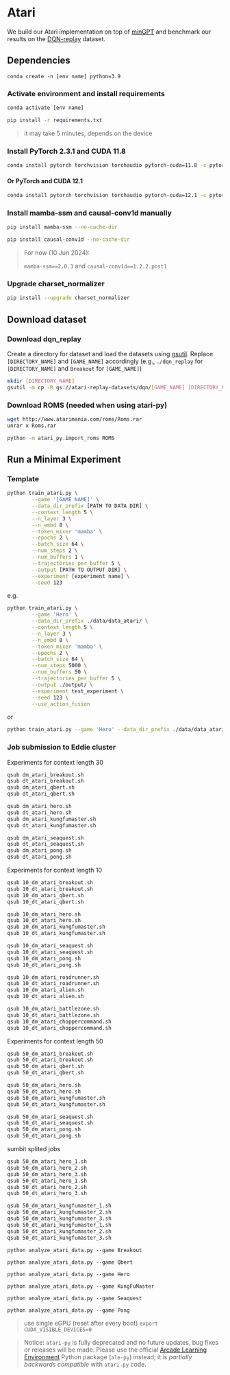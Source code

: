 # Atari

We build our Atari implementation on top of [minGPT](https://github.com/karpathy/minGPT) and benchmark our results on the [DQN-replay](https://github.com/google-research/batch_rl) dataset.

## Dependencies

```
conda create -n [env name] python=3.9
```

### Activate environment and install requirements

```bash
conda activate [env name]
```

```bash
pip install -r requirements.txt
```

> it may take 5 minutes, depends on the device

### Install PyTorch 2.3.1 and CUDA 11.8

```bash
conda install pytorch torchvision torchaudio pytorch-cuda=11.8 -c pytorch -c nvidia
```

#### Or PyTorch and CUDA 12.1
```bash
conda install pytorch torchvision torchaudio pytorch-cuda=12.1 -c pytorch -c nvidia
```

### Install mamba-ssm and causal-conv1d manually

```bash
pip install mamba-ssm --no-cache-dir
```

```bash
pip install causal-conv1d --no-cache-dir
```

> For now (10 Jun 2024):
>
> `mamba-ssm==2.0.3` and `causal-conv1d==1.2.2.post1`

### Upgrade charset_normalizer
```bash
pip install --upgrade charset_normalizer
```

## Download dataset

### Download dqn_replay

Create a directory for dataset and load the datasets using [gsutil](https://cloud.google.com/storage/docs/gsutil_install#install). Replace `[DIRECTORY_NAME]` and `[GAME_NAME]` accordingly (e.g., `./dqn_replay` for `[DIRECTORY_NAME]` and `Breakout` for `[GAME_NAME]`)

```bash
mkdir [DIRECTORY_NAME]
gsutil -m cp -R gs://atari-replay-datasets/dqn/[GAME_NAME] [DIRECTORY_NAME]
```

### Download ROMS (needed when using atari-py)

```bash
wget http://www.atarimania.com/roms/Roms.rar
unrar x Roms.rar

python -m atari_py.import_roms ROMS
```

## Run a Minimal Experiment

### Template

```bash
python train_atari.py \
        --game '[GAME NAME]' \
        --data_dir_prefix [PATH TO DATA DIR] \
        --context_length 5 \
        --n_layer 3 \
        --n_embd 8 \
        --token_mixer 'mamba' \
        --epochs 2 \
        --batch_size 64 \
        --num_steps 2 \
        --num_buffers 1 \
        --trajectories_per_buffer 5 \
        --output [PATH TO OUTPUT DIR] \
        --experiment [experiment name] \
        --seed 123
```

e.g.

```bash
python train_atari.py \
        --game 'Hero' \
        --data_dir_prefix ./data/data_atari/ \
        --context_length 5 \
        --n_layer 3 \
        --n_embd 8 \
        --token_mixer 'mamba' \
        --epochs 2 \
        --batch_size 64 \
        --num_steps 5000 \
        --num_buffers 50 \
        --trajectories_per_buffer 5 \
        --output ./output/ \
        --experiment test_experiment \
        --seed 123 \
        --use_action_fusion
```
or
```bash
python train_atari.py --game 'Hero' --data_dir_prefix ./data/data_atari/ --context_length 10 --token_mixer 'mamba' --output ./output/ --experiment test_experiment --seed 123 --num_steps 5000 --trajectories_per_buffer 10 --use_action_fusion > ./output/test_experiment.log 2>&1
```

### Job submission to Eddie cluster

Experiments for context length 30

```bash
qsub dm_atari_breakout.sh
qsub dt_atari_breakout.sh
qsub dm_atari_qbert.sh
qsub dt_atari_qbert.sh

qsub dm_atari_hero.sh
qsub dt_atari_hero.sh
qsub dm_atari_kungfumaster.sh
qsub dt_atari_kungfumaster.sh

qsub dm_atari_seaquest.sh
qsub dt_atari_seaquest.sh
qsub dm_atari_pong.sh
qsub dt_atari_pong.sh
```
Experiments for context length 10
```bash
qsub 10_dm_atari_breakout.sh
qsub 10_dt_atari_breakout.sh
qsub 10_dm_atari_qbert.sh
qsub 10_dt_atari_qbert.sh

qsub 10_dm_atari_hero.sh
qsub 10_dt_atari_hero.sh
qsub 10_dm_atari_kungfumaster.sh
qsub 10_dt_atari_kungfumaster.sh

qsub 10_dm_atari_seaquest.sh
qsub 10_dt_atari_seaquest.sh
qsub 10_dm_atari_pong.sh
qsub 10_dt_atari_pong.sh

qsub 10_dm_atari_roadrunner.sh
qsub 10_dt_atari_roadrunner.sh
qsub 10_dm_atari_alien.sh
qsub 10_dt_atari_alien.sh

qsub 10_dm_atari_battlezone.sh
qsub 10_dt_atari_battlezone.sh
qsub 10_dm_atari_choppercommand.sh
qsub 10_dt_atari_choppercommand.sh
```
Experiments for context length 50
```bash
qsub 50_dm_atari_breakout.sh
qsub 50_dt_atari_breakout.sh
qsub 50_dm_atari_qbert.sh
qsub 50_dt_atari_qbert.sh

qsub 50_dm_atari_hero.sh
qsub 50_dt_atari_hero.sh
qsub 50_dm_atari_kungfumaster.sh
qsub 50_dt_atari_kungfumaster.sh

qsub 50_dm_atari_seaquest.sh
qsub 50_dt_atari_seaquest.sh
qsub 50_dm_atari_pong.sh
qsub 50_dt_atari_pong.sh
```

sumbit splited jobs
```bash
qsub 50_dm_atari_hero_1.sh
qsub 50_dm_atari_hero_2.sh
qsub 50_dm_atari_hero_3.sh
qsub 50_dt_atari_hero_1.sh
qsub 50_dt_atari_hero_2.sh
qsub 50_dt_atari_hero_3.sh

qsub 50_dm_atari_kungfumaster_1.sh
qsub 50_dm_atari_kungfumaster_2.sh
qsub 50_dm_atari_kungfumaster_3.sh
qsub 50_dt_atari_kungfumaster_1.sh
qsub 50_dt_atari_kungfumaster_2.sh
qsub 50_dt_atari_kungfumaster_3.sh
```

```
python analyze_atari_data.py --game Breakout 

python analyze_atari_data.py --game Qbert 

python analyze_atari_data.py --game Hero 

python analyze_atari_data.py --game KungFuMaster 

python analyze_atari_data.py --game Seaquest 

python analyze_atari_data.py --game Pong 
```



> use single eGPU (reset after every boot)
> `export CUDA_VISIBLE_DEVICES=0`

> Notice: `atari-py` is fully deprecated and no future updates, bug fixes or releases will be made. Please use the official [Arcade Learning Environment](https://github.com/mgbellemare/Arcade-Learning-Environment) Python package (`ale-py`) instead; it is *partially backwards compatible* with `atari-py` code.

